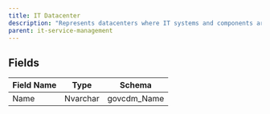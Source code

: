 ```yaml
---
title: IT Datacenter
description: "Represents datacenters where IT systems and components are hosted."
parent: it-service-management
---
```


## Fields

| Field Name | Type | Schema |
|------------|------|--------|
| Name | Nvarchar | govcdm_Name |


